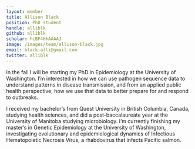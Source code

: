 ```yaml
---
layout: member
title: Allison Black
position: PhD student
handle: alliblk
github: alliblk
scholar: hcBF4HkAAAAJ
image: /images/team/allison-black.jpg
email: black.alli@gmail.com
twitter: alliblk
---
```


In the fall I will be starting my PhD in Epidemiology at the University of Washington. I’m interested in how we can use pathogen sequence data to understand patterns in disease transmission, and from an applied public health perspective, how we use that data to better prepare for and respond to outbreaks.

I received my bachelor’s from Quest University in British Columbia, Canada, studying health sciences, and did a post-baccalaureate year at the University of Manitoba studying microbiology. I’m currently finishing my master’s in Genetic Epidemiology at the University of Washington, investigating evolutionary and epidemiological dynamics of Infectious Hematopoietic Necrosis Virus, a rhabdovirus that infects Pacific salmon.
